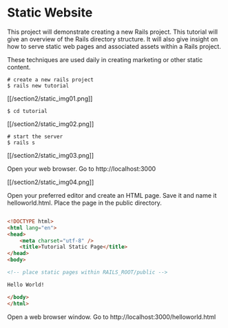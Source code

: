 # Static Website

This project will demonstrate creating a new Rails project. This tutorial will give an overview of the Rails directory structure.  It will also give insight on how to serve static web pages and associated assets within a Rails project. 

These techniques are used daily in creating marketing or other static content.

```
# create a new rails project
$ rails new tutorial
```

[[/section2/static_img01.png]]


```
$ cd tutorial
```

[[/section2/static_img02.png]]


```
# start the server
$ rails s
```

[[/section2/static_img03.png]]

Open your web browser. Go to http://localhost:3000

[[/section2/static_img04.png]]


Open your preferred editor and create an HTML page. Save it and name it helloworld.html. Place the page in the public directory.

```html

<!DOCTYPE html>
<html lang="en">
<head>
	<meta charset="utf-8" />
	<title>Tutorial Static Page</title>
</head>
<body>

<!-- place static pages within RAILS_ROOT/public -->

Hello World!

</body>
</html>

```

Open a web browser window. Go to http://localhost:3000/helloworld.html


